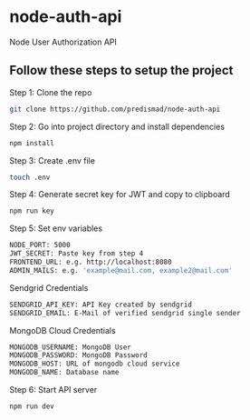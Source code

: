 # node-auth-api
Node User Authorization API

## Follow these steps to setup the project

Step 1: Clone the repo
```bash
git clone https://github.com/predismad/node-auth-api
```

Step 2: Go into project directory and install dependencies
```bash
npm install
````

Step 3: Create .env file
```bash
touch .env
```

Step 4: Generate secret key for JWT and copy to clipboard
```bash
npm run key
```

Step 5: Set env variables

```bash
NODE_PORT: 5000
JWT_SECRET: Paste key from step 4
FRONTEND_URL: e.g. http://localhost:8080
ADMIN_MAILS: e.g. 'example@mail.com, example2@mail.com'
```
Sendgrid Credentials

```bash
SENDGRID_API_KEY: API Key created by sendgrid
SENDGRID_EMAIL: E-Mail of verified sendgrid single sender
```
MongoDB Cloud Credentials

```bash
MONGODB_USERNAME: MongoDB User
MONGODB_PASSWORD: MongoDB Password
MONGODB_HOST: URL of mongodb cloud service
MONGODB_NAME: Database name
```

Step 6: Start API server

```bash
npm run dev
```
